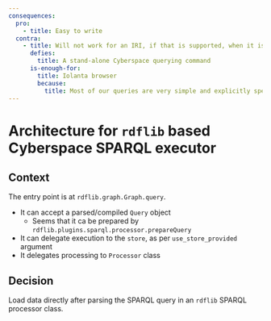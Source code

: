 ```yaml
---
consequences:
  pro:
    - title: Easy to write
  contra:
    - title: Will not work for an IRI, if that is supported, when it is not explicitly specified in the query - but is retrieved from the graph as a variable
      defies:
        title: A stand-alone Cyberspace querying command
      is-enough-for:
        title: Iolanta browser
        because:
          title: Most of our queries are very simple and explicitly specify the variables
---
```


# Architecture for `rdflib` based Cyberspace SPARQL executor

## Context

The entry point is at `rdflib.graph.Graph.query`.

* It can accept a parsed/compiled `Query` object
    * Seems that it ca be prepared by `rdflib.plugins.sparql.processor.prepareQuery` 
* It can delegate execution to the `store`, as per `use_store_provided` argument
* It delegates processing to `Processor` class

## Decision

Load data directly after parsing the SPARQL query in an `rdflib` SPARQL processor class.
